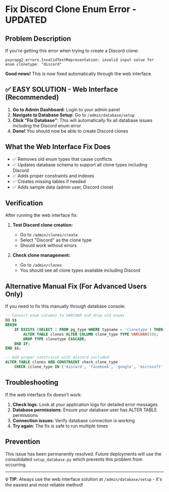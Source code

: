# Fix Discord Clone Enum Error - UPDATED

## Problem Description

If you're getting this error when trying to create a Discord clone:

```
psycopg2.errors.InvalidTextRepresentation: invalid input value for enum clonetype: "discord"
```

**Good news!** This is now fixed automatically through the web interface.

## ✅ EASY SOLUTION - Web Interface (Recommended)

1. **Go to Admin Dashboard**: Login to your admin panel
2. **Navigate to Database Setup**: Go to `/admin/database/setup`
3. **Click "Fix Database"**: This will automatically fix all database issues including the Discord enum error
4. **Done!** You should now be able to create Discord clones

## What the Web Interface Fix Does

- ✅ Removes old enum types that cause conflicts
- ✅ Updates database schema to support all clone types including Discord
- ✅ Adds proper constraints and indexes
- ✅ Creates missing tables if needed
- ✅ Adds sample data (admin user, Discord clone)

## Verification

After running the web interface fix:

1. **Test Discord clone creation:**
   - Go to `/admin/clones/create`
   - Select "Discord" as the clone type
   - Should work without errors

2. **Check clone management:**
   - Go to `/admin/clones`
   - You should see all clone types available including Discord

## Alternative Manual Fix (For Advanced Users Only)

If you need to fix this manually through database console:

```sql
-- Convert enum columns to VARCHAR and drop old enums
DO $$
BEGIN
    IF EXISTS (SELECT 1 FROM pg_type WHERE typname = 'clonetype') THEN
        ALTER TABLE clones ALTER COLUMN clone_type TYPE VARCHAR(50);
        DROP TYPE clonetype CASCADE;
    END IF;
END $$;

-- Add proper constraint with discord included
ALTER TABLE clones ADD CONSTRAINT check_clone_type 
    CHECK (clone_type IN ('discord', 'facebook', 'google', 'microsoft', 'apple', 'twitter', 'instagram', 'linkedin', 'banking', 'corporate', 'other'));
```

## Troubleshooting

If the web interface fix doesn't work:

1. **Check logs**: Look at your application logs for detailed error messages
2. **Database permissions**: Ensure your database user has ALTER TABLE permissions
3. **Connection issues**: Verify database connection is working
4. **Try again**: The fix is safe to run multiple times

## Prevention

This issue has been permanently resolved. Future deployments will use the consolidated `setup_database.py` which prevents this problem from occurring.

---

**💡 TIP**: Always use the web interface solution at `/admin/database/setup` - it's the easiest and most reliable method! 